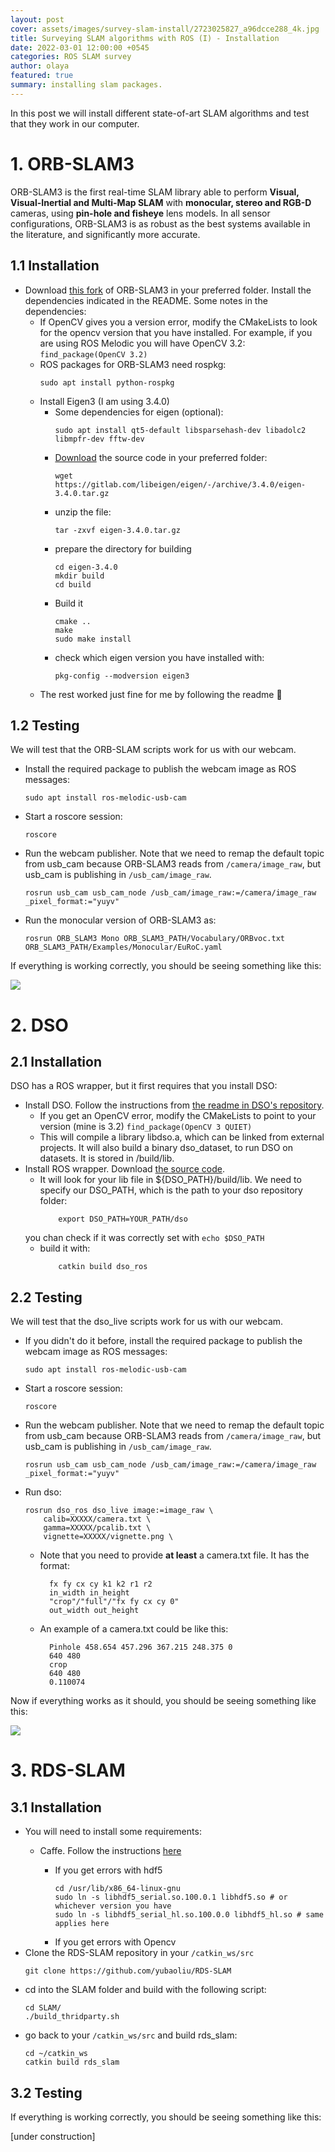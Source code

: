 ```yaml
---
layout: post
cover: assets/images/survey-slam-install/2723025827_a96dcce288_4k.jpg
title: Surveying SLAM algorithms with ROS (I) - Installation
date: 2022-03-01 12:00:00 +0545
categories: ROS SLAM survey
author: olaya
featured: true
summary: installing slam packages.
---
```


In this post we will install different state-of-art SLAM algorithms and test that they work in our computer.


# 1. ORB-SLAM3

ORB-SLAM3 is the first real-time SLAM library able to perform **Visual, Visual-Inertial and Multi-Map SLAM** with **monocular, stereo and RGB-D** cameras, using **pin-hole and fisheye** lens models. In all sensor configurations, ORB-SLAM3 is as robust as the best systems available in the literature, and significantly more accurate. 


## 1.1 Installation

- Download [this fork](https://github.com/olayasturias/ORB_SLAM3) of ORB-SLAM3 in your preferred folder. Install the dependencies indicated in the README. Some notes in the dependencies:
    - If OpenCV gives you a version error, modify the CMakeLists to look for the opencv version that you have installed. For example, if you are using ROS Melodic you will have OpenCV 3.2: `find_package(OpenCV 3.2)`
    - ROS packages for ORB-SLAM3 need rospkg: 
        ```
        sudo apt install python-rospkg
        ```
    - Install Eigen3 (I am using 3.4.0)
        - Some dependencies for eigen (optional):
            ```
            sudo apt install qt5-default libsparsehash-dev libadolc2 libmpfr-dev fftw-dev
            ```
        - [Download](https://gitlab.com/libeigen/eigen/-/releases/3.4.0) the source code in your preferred folder:
            ```
            wget https://gitlab.com/libeigen/eigen/-/archive/3.4.0/eigen-3.4.0.tar.gz
            ```
        - unzip the file:
            ```
            tar -zxvf eigen-3.4.0.tar.gz
            ```
        - prepare the directory for building
            ```
            cd eigen-3.4.0
            mkdir build
            cd build
            ```
        - Build it
            ```
            cmake ..
            make
            sudo make install
            ```
        - check which eigen version you have installed with: 
            ```
            pkg-config --modversion eigen3
            ```
    - The rest worked just fine for me by following the readme :hugs:


## 1.2 Testing

We will test that the ORB-SLAM scripts work for us with our webcam. 
- Install the required package to publish the webcam image as ROS messages:
    ```
    sudo apt install ros-melodic-usb-cam
    ```
- Start a roscore session:
    ```
    roscore
    ```
- Run the webcam publisher. Note that we need to remap the default topic from usb_cam because ORB-SLAM3 reads from `/camera/image_raw`, but usb_cam is publishing in `/usb_cam/image_raw`.
    ```
    rosrun usb_cam usb_cam_node /usb_cam/image_raw:=/camera/image_raw _pixel_format:="yuyv"
    ```
- Run the monocular version of ORB-SLAM3 as:
    ```
    rosrun ORB_SLAM3 Mono ORB_SLAM3_PATH/Vocabulary/ORBvoc.txt ORB_SLAM3_PATH/Examples/Monocular/EuRoC.yaml
    ```

If everything is working correctly, you should be seeing something like this:

![](https://raw.githubusercontent.com/olayasturias/olayasturias.github.io/master/assets/images/survey-slam-install/orbrun.png)

<!---# 2. VINS-Mono

- First, install some ROS dependencies:
    ```
        sudo apt install ros-melodic-cv-bridge ros-melodic-tf ros-melodic-message-filters ros-melodic-image-transport
    ```
- Build VINS-Mono by running `catkin build vins`. If it gives you an error, try removing your build, devel and logs folders and rebuild it again.-->

# 2. DSO

## 2.1 Installation

DSO has a ROS wrapper, but it first requires that you install DSO:

- Install DSO. Follow the instructions from [the readme in DSO's repository](https://github.com/JakobEngel/dso).
    - If you get an OpenCV error, modify the CMakeLists to point to your version (mine is 3.2) `find_package(OpenCV 3 QUIET)`
    - This will compile a library libdso.a, which can be linked from external projects. It will also build a binary dso_dataset, to run DSO on datasets. It is stored in /build/lib.
- Install ROS wrapper. Download [the source code](https://github.com/olayasturias/dso_ros).
    - It will look for your lib file in ${DSO_PATH}/build/lib. We need to specify our DSO_PATH, which is the path to your dso repository folder:
        ```
            export DSO_PATH=YOUR_PATH/dso
        ```    
    you chan check if it was correctly set with
        ```
            echo $DSO_PATH
        ``` 
    - build it with:
        ```
            catkin build dso_ros
        ``` 


## 2.2 Testing

We will test that the dso_live scripts work for us with our webcam. 
- If you didn't do it before, install the required package to publish the webcam image as ROS messages:
    ```
    sudo apt install ros-melodic-usb-cam
    ```
- Start a roscore session:
    ```
    roscore
    ```
- Run the webcam publisher. Note that we need to remap the default topic from usb_cam because ORB-SLAM3 reads from `/camera/image_raw`, but usb_cam is publishing in `/usb_cam/image_raw`.
    ```
    rosrun usb_cam usb_cam_node /usb_cam/image_raw:=/camera/image_raw _pixel_format:="yuyv"
    ```
- Run dso:
    ```
    rosrun dso_ros dso_live image:=image_raw \
		calib=XXXXX/camera.txt \
		gamma=XXXXX/pcalib.txt \
		vignette=XXXXX/vignette.png \

    ```

    - Note that you need to provide **at least** a camera.txt file. It has the format:

            fx fy cx cy k1 k2 r1 r2
            in_width in_height
            "crop"/"full"/"fx fy cx cy 0"
            out_width out_height
    
    - An example of a camera.txt could be like this:

            Pinhole 458.654 457.296 367.215 248.375 0
            640 480
            crop
            640 480
            0.110074


Now if everything works as it should, you should be seeing something like this:

![](https://raw.githubusercontent.com/olayasturias/olayasturias.github.io/master/assets/images/survey-slam-install/dso_ros.png)

# 3. RDS-SLAM
## 3.1 Installation
- You will need to install some requirements:
    - Caffe. Follow the instructions [here](https://atinesh.medium.com/caffe-installation-on-ubuntu-18-04-lts-python-2-7-8e8c388ce51f)
    
        - If you get errors with hdf5
            ```
            cd /usr/lib/x86_64-linux-gnu
            sudo ln -s libhdf5_serial.so.100.0.1 libhdf5.so # or whichever version you have
            sudo ln -s libhdf5_serial_hl.so.100.0.0 libhdf5_hl.so # same applies here
            ```
        - If you get errors with Opencv
- Clone the RDS-SLAM repository in your `/catkin_ws/src`
    ```
    git clone https://github.com/yubaoliu/RDS-SLAM

    ```
- cd into the SLAM folder and build with the following script:
    ```
    cd SLAM/
    ./build_thridparty.sh
    ```
- go back to your `/catkin_ws/src` and build rds_slam:
    ```
    cd ~/catkin_ws
    catkin build rds_slam
    ```
    
## 3.2 Testing

If everything is working correctly, you should be seeing something like this:

[under construction]





